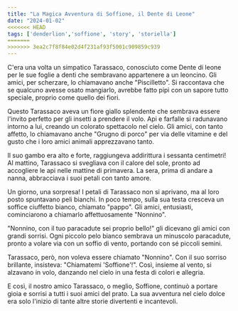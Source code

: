 ```yaml
---
title: "La Magica Avventura di Soffione, il Dente di Leone"
date: "2024-01-02"
<<<<<<< HEAD
tags: ['denderlion','soffione', 'story', 'storiella']
=======
>>>>>>> 3ea2c7f8f84e02d4f231af93f5001c909859c939
---
```



C'era una volta un simpatico Tarassaco, conosciuto come Dente di leone per le sue foglie a denti che sembravano appartenere a un leoncino. Gli amici, per scherzare, lo chiamavano anche "Piscilletto". Si raccontava che se qualcuno avesse osato mangiarlo, avrebbe fatto pipì con un sapore tutto speciale, proprio come quello dei fiori.

Questo Tarassaco aveva un fiore giallo splendente che sembrava essere l'invito perfetto per gli insetti a prendere il volo. Api e farfalle si radunavano intorno a lui, creando un colorato spettacolo nel cielo. Gli amici, con tanto affetto, lo chiamavano anche "Grugno di porco" per via delle vitamine e del gusto che i loro amici animali apprezzavano tanto.

Il suo gambo era alto e forte, raggiungeva addirittura i sessanta centimetri! Al mattino, Tarassaco si svegliava con il calore del sole, pronto ad accogliere le api nelle mattine di primavera. La sera, prima di andare a nanna, abbracciava i suoi petali con tanto amore.

Un giorno, una sorpresa! I petali di Tarassaco non si aprivano, ma al loro posto spuntavano peli bianchi. In poco tempo, sulla sua testa cresceva un soffice ciuffetto bianco, chiamato "pappo". Gli amici, entusiasti, cominciarono a chiamarlo affettuosamente "Nonnino".

"Nonnino, con il tuo paracadute sei proprio bello!" gli dicevano gli amici con grandi sorrisi. Ogni piccolo pelo bianco sembrava un minuscolo paracadute, pronto a volare via con un soffio di vento, portando con sé piccoli semini.

Tarassaco, però, non voleva essere chiamato "Nonnino". Con il suo sorriso brillante, insisteva: "Chiamatemi 'Soffione'!". Così, insieme al vento, si alzavano in volo, danzando nel cielo in una festa di colori e allegria.

E così, il nostro amico Tarassaco, o meglio, Soffione, continuò a portare gioia e sorrisi a tutti i suoi amici del prato. La sua avventura nel cielo dolce era solo l'inizio di tante altre storie divertenti e incantevoli.